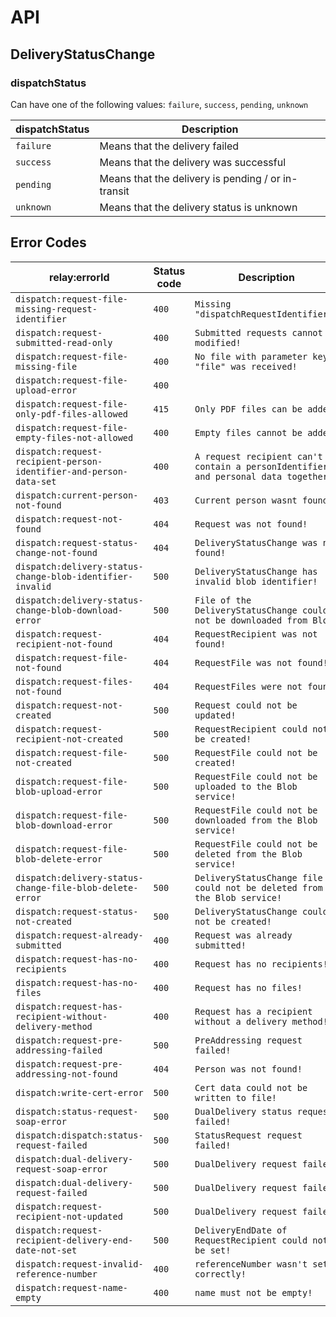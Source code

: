 # API

## DeliveryStatusChange

### dispatchStatus

Can have one of the following values: `failure`, `success`, `pending`, `unknown`

| dispatchStatus | Description                                        |
|----------------|----------------------------------------------------|
| `failure`      | Means that the delivery failed                     |
| `success`      | Means that the delivery was successful             |
| `pending`      | Means that the delivery is pending / or in-transit |
| `unknown`      | Means that the delivery status is unknown          |

## Error Codes

| relay:errorId                                                      | Status code | Description                                                                        |
|--------------------------------------------------------------------|-------------|------------------------------------------------------------------------------------|
| `dispatch:request-file-missing-request-identifier`                 | `400`       | `Missing "dispatchRequestIdentifier"!`                                             |
| `dispatch:request-submitted-read-only`                             | `400`       | `Submitted requests cannot be modified!`                                           |
| `dispatch:request-file-missing-file`                               | `400`       | `No file with parameter key "file" was received!`                                  |
| `dispatch:request-file-upload-error`                               | `400`       |                                                                                    |
| `dispatch:request-file-only-pdf-files-allowed`                     | `415`       | `Only PDF files can be added!`                                                     |
| `dispatch:request-file-empty-files-not-allowed`                    | `400`       | `Empty files cannot be added!`                                                     |
| `dispatch:request-recipient-person-identifier-and-person-data-set` | `400`       | `A request recipient can't contain a personIdentifier and personal data together!` |
| `dispatch:current-person-not-found`                                | `403`       | `Current person wasnt found!`                                                      |
| `dispatch:request-not-found`                                       | `404`       | `Request was not found!`                                                           |
| `dispatch:request-status-change-not-found`                         | `404`       | `DeliveryStatusChange was not found!`                                              |
| `dispatch:delivery-status-change-blob-identifier-invalid`          | `500`       | `DeliveryStatusChange has invalid blob identifier!`                                |
| `dispatch:delivery-status-change-blob-download-error`              | `500`       | `File of the DeliveryStatusChange could not be downloaded from Blob!`              |
| `dispatch:request-recipient-not-found`                             | `404`       | `RequestRecipient was not found!`                                                  |
| `dispatch:request-file-not-found`                                  | `404`       | `RequestFile was not found!`                                                       |
| `dispatch:request-files-not-found`                                 | `404`       | `RequestFiles were not found!`                                                     |
| `dispatch:request-not-created`                                     | `500`       | `Request could not be updated!`                                                    |
| `dispatch:request-recipient-not-created`                           | `500`       | `RequestRecipient could not be created!`                                           |
| `dispatch:request-file-not-created`                                | `500`       | `RequestFile could not be created!`                                                |
| `dispatch:request-file-blob-upload-error`                          | `500`       | `RequestFile could not be uploaded to the Blob service!`                           |
| `dispatch:request-file-blob-download-error`                        | `500`       | `RequestFile could not be downloaded from the Blob service!`                       |
| `dispatch:request-file-blob-delete-error`                          | `500`       | `RequestFile could not be deleted from the Blob service!`                          |
| `dispatch:delivery-status-change-file-blob-delete-error`           | `500`       | `DeliveryStatusChange file could not be deleted from the Blob service!`            |
| `dispatch:request-status-not-created`                              | `500`       | `DeliveryStatusChange could not be created!`                                       |
| `dispatch:request-already-submitted`                               | `400`       | `Request was already submitted!`                                                   |
| `dispatch:request-has-no-recipients`                               | `400`       | `Request has no recipients!`                                                       |
| `dispatch:request-has-no-files`                                    | `400`       | `Request has no files!`                                                            |
| `dispatch:request-has-recipient-without-delivery-method`           | `400`       | `Request has a recipient without a delivery method!`                               |
| `dispatch:request-pre-addressing-failed`                           | `500`       | `PreAddressing request failed!`                                                    |
| `dispatch:request-pre-addressing-not-found`                        | `404`       | `Person was not found!`                                                            |
| `dispatch:write-cert-error`                                        | `500`       | `Cert data could not be written to file!`                                          |
| `dispatch:status-request-soap-error`                               | `500`       | `DualDelivery status request failed!`                                              |
| `dispatch:dispatch:status-request-failed`                          | `500`       | `StatusRequest request failed!`                                                    |
| `dispatch:dual-delivery-request-soap-error`                        | `500`       | `DualDelivery request failed!`                                                     |
| `dispatch:dual-delivery-request-failed`                            | `500`       | `DualDelivery request failed!`                                                     |
| `dispatch:request-recipient-not-updated`                           | `500`       | `DualDelivery request failed!`                                                     |
| `dispatch:request-recipient-delivery-end-date-not-set`             | `500`       | `DeliveryEndDate of RequestRecipient could not be set!`                            |
| `dispatch:request-invalid-reference-number`                        | `400`       | `referenceNumber wasn't set correctly!`                                            |
| `dispatch:request-name-empty`                                      | `400`       | `name must not be empty!`                                                          |
